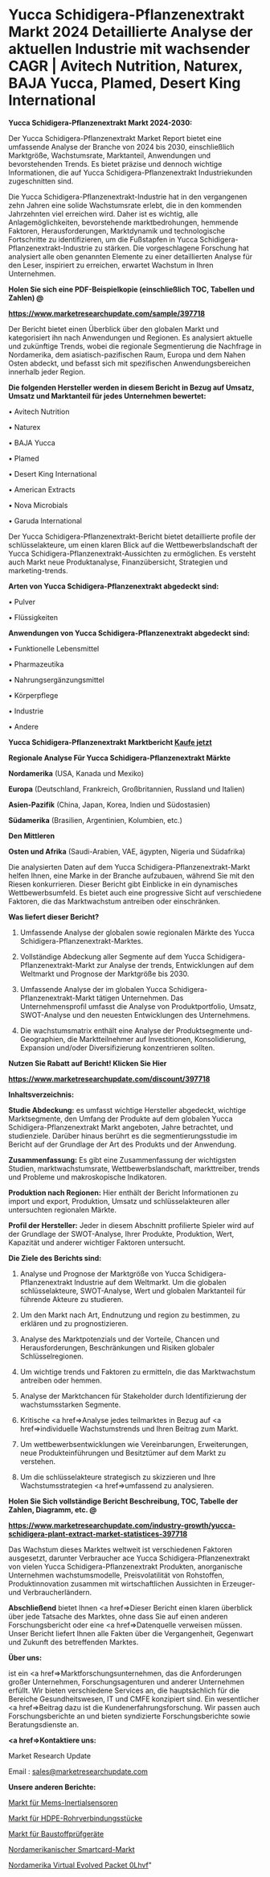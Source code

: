 # Yucca Schidigera-Pflanzenextrakt Markt 2024 Detaillierte Analyse der aktuellen Industrie mit wachsender CAGR | Avitech Nutrition, Naturex, BAJA Yucca, Plamed, Desert King International

<strong>Yucca Schidigera-Pflanzenextrakt Markt 2024-2030:</strong>

Der Yucca Schidigera-Pflanzenextrakt Market Report bietet eine umfassende Analyse der Branche von 2024 bis 2030, einschließlich Marktgröße, Wachstumsrate, Marktanteil, Anwendungen und bevorstehenden Trends. Es bietet präzise und dennoch wichtige Informationen, die auf Yucca Schidigera-Pflanzenextrakt Industriekunden zugeschnitten sind.

Die Yucca Schidigera-Pflanzenextrakt-Industrie hat in den vergangenen zehn Jahren eine solide Wachstumsrate erlebt, die in den kommenden Jahrzehnten viel erreichen wird. Daher ist es wichtig, alle Anlagemöglichkeiten, bevorstehende marktbedrohungen, hemmende Faktoren, Herausforderungen, Marktdynamik und technologische Fortschritte zu identifizieren, um die Fußstapfen in Yucca Schidigera-Pflanzenextrakt-Industrie zu stärken. Die vorgeschlagene Forschung hat analysiert alle oben genannten Elemente zu einer detaillierten Analyse für den Leser, inspiriert zu erreichen, erwartet Wachstum in Ihren Unternehmen.



<strong>Holen Sie sich eine PDF-Beispielkopie (einschließlich TOC, Tabellen und Zahlen) @
</strong>

<strong><a href=https://www.marketresearchupdate.com/sample/397718>

<strong>https://www.marketresearchupdate.com/sample/397718</u></font></a></strong></strong>

Der Bericht bietet einen Überblick über den globalen Markt und kategorisiert ihn nach Anwendungen und Regionen. Es analysiert aktuelle und zukünftige Trends, wobei die regionale Segmentierung die Nachfrage in Nordamerika, dem asiatisch-pazifischen Raum, Europa und dem Nahen Osten abdeckt, und befasst sich mit spezifischen Anwendungsbereichen innerhalb jeder Region.



<strong>Die folgenden Hersteller werden in diesem Bericht in Bezug auf Umsatz, Umsatz und Marktanteil für jedes Unternehmen bewertet:</strong>

• Avitech Nutrition

• Naturex

• BAJA Yucca

• Plamed

• Desert King International

• American Extracts

• Nova Microbials

• Garuda International

Der Yucca Schidigera-Pflanzenextrakt-Bericht bietet detaillierte profile der schlüsselakteure, um einen klaren Blick auf die Wettbewerbslandschaft der Yucca Schidigera-Pflanzenextrakt-Aussichten zu ermöglichen. Es versteht auch Markt neue Produktanalyse, Finanzübersicht, Strategien und marketing-trends.



<strong>Arten von Yucca Schidigera-Pflanzenextrakt abgedeckt sind:</strong>

• Pulver

• Flüssigkeiten



<strong>Anwendungen von Yucca Schidigera-Pflanzenextrakt abgedeckt sind:</strong>

• Funktionelle Lebensmittel

• Pharmazeutika

• Nahrungsergänzungsmittel

• Körperpflege

• Industrie

• Andere



<strong>Yucca Schidigera-Pflanzenextrakt Marktbericht <a href=https://www.marketresearchupdate.com/buynow/397718>Kaufe jetzt</a></strong>



<strong>Regionale Analyse Für Yucca Schidigera-Pflanzenextrakt Märkte</strong>



<strong>Nordamerika</strong> (USA, Kanada und Mexiko)



<strong>Europa</strong> (Deutschland, Frankreich, Großbritannien, Russland und Italien)



<strong>Asien-Pazifik</strong> (China, Japan, Korea, Indien und Südostasien)



<strong>Südamerika</strong> (Brasilien, Argentinien, Kolumbien, etc.)



<strong>Den Mittleren</strong> 

<strong>Osten und Afrika</strong> (Saudi-Arabien, VAE, ägypten, Nigeria und Südafrika)

Die analysierten Daten auf dem Yucca Schidigera-Pflanzenextrakt-Markt helfen Ihnen, eine Marke in der Branche aufzubauen, während Sie mit den Riesen konkurrieren. Dieser Bericht gibt Einblicke in ein dynamisches Wettbewerbsumfeld. Es bietet auch eine progressive Sicht auf verschiedene Faktoren, die das Marktwachstum antreiben oder einschränken.



<strong>Was liefert dieser Bericht?</strong>

1. Umfassende Analyse der globalen sowie regionalen Märkte des Yucca Schidigera-Pflanzenextrakt-Marktes.

2. Vollständige Abdeckung aller Segmente auf dem Yucca Schidigera-Pflanzenextrakt-Markt zur Analyse der trends, Entwicklungen auf dem Weltmarkt und Prognose der Marktgröße bis 2030.

3. Umfassende Analyse der im globalen Yucca Schidigera-Pflanzenextrakt-Markt tätigen Unternehmen. Das Unternehmensprofil umfasst die Analyse von Produktportfolio, Umsatz, SWOT-Analyse und den neuesten Entwicklungen des Unternehmens.

4. Die wachstumsmatrix enthält eine Analyse der Produktsegmente und-Geographien, die Marktteilnehmer auf Investitionen, Konsolidierung, Expansion und/oder Diversifizierung konzentrieren sollten.



<strong>Nutzen Sie Rabatt auf Bericht! Klicken Sie Hier
</strong>

<strong><a href=https://www.marketresearchupdate.com/discount/397718>https://www.marketresearchupdate.com/discount/397718</b></u></font></strong></a>



<strong>Inhaltsverzeichnis:</strong>



<strong>Studie Abdeckung:</strong> es umfasst wichtige Hersteller abgedeckt, wichtige Marktsegmente, den Umfang der Produkte auf dem globalen Yucca Schidigera-Pflanzenextrakt Markt angeboten, Jahre betrachtet, und studienziele. Darüber hinaus berührt es die segmentierungsstudie im Bericht auf der Grundlage der Art des Produkts und der Anwendung.



<strong>Zusammenfassung:</strong> Es gibt eine Zusammenfassung der wichtigsten Studien, marktwachstumsrate, Wettbewerbslandschaft, markttreiber, trends und Probleme und makroskopische Indikatoren.



<strong>Produktion nach Regionen:</strong> Hier enthält der Bericht Informationen zu import und export, Produktion, Umsatz und schlüsselakteuren aller untersuchten regionalen Märkte.



<strong>Profil der Hersteller:</strong> Jeder in diesem Abschnitt profilierte Spieler wird auf der Grundlage der SWOT-Analyse, Ihrer Produkte, Produktion, Wert, Kapazität und anderer wichtiger Faktoren untersucht.



<strong>Die Ziele des Berichts sind:</strong>

1) Analyse und Prognose der Marktgröße von Yucca Schidigera-Pflanzenextrakt Industrie auf dem Weltmarkt.
Um die globalen schlüsselakteure, SWOT-Analyse, Wert und globalen Marktanteil für führende Akteure zu studieren.

2) Um den Markt nach Art, Endnutzung und region zu bestimmen, zu erklären und zu prognostizieren.

3) Analyse des Marktpotenzials und der Vorteile, Chancen und Herausforderungen, Beschränkungen und Risiken globaler Schlüsselregionen.

4) Um wichtige trends und Faktoren zu ermitteln, die das Marktwachstum antreiben oder hemmen.

5) Analyse der Marktchancen für Stakeholder durch Identifizierung der wachstumsstarken Segmente.

6) Kritische <a href=>Analyse</a> jedes teilmarktes in Bezug auf <a href=>individuelle</a> Wachstumstrends und Ihren Beitrag zum Markt.

7) Um wettbewerbsentwicklungen wie Vereinbarungen, Erweiterungen, neue Produkteinführungen und Besitztümer auf dem Markt zu verstehen.

8) Um die schlüsselakteure strategisch zu skizzieren und Ihre Wachstumsstrategien <a href=>umfassend</a> zu analysieren.



<strong>Holen Sie Sich vollständige Bericht Beschreibung, TOC, Tabelle der Zahlen, Diagramm, etc. @ </strong>

<strong><a href=https://www.marketresearchupdate.com/industry-growth/yucca-schidigera-plant-extract-market-statistices-397718>https://www.marketresearchupdate.com/industry-growth/yucca-schidigera-plant-extract-market-statistices-397718</a></font></strong>

Das Wachstum dieses Marktes weltweit ist verschiedenen Faktoren ausgesetzt, darunter Verbraucher ace Yucca Schidigera-Pflanzenextrakt von vielen Yucca Schidigera-Pflanzenextrakt Produkten, anorganische Unternehmen wachstumsmodelle, Preisvolatilität von Rohstoffen, Produktinnovation zusammen mit wirtschaftlichen Aussichten in Erzeuger-und Verbraucherländern.



<strong>Abschließend</strong> bietet Ihnen <a href=>Dieser</a> Bericht einen klaren überblick über jede Tatsache des Marktes, ohne dass Sie auf einen anderen Forschungsbericht oder eine <a href=>Datenquelle</a> verweisen müssen. Unser Bericht liefert Ihnen alle Fakten über die Vergangenheit, Gegenwart und Zukunft des betreffenden Marktes.



<strong>Über uns:</strong>

 ist ein <a href=>Marktfors</a>chungsunternehmen, das die Anforderungen großer Unternehmen, Forschungsagenturen und anderer Unternehmen erfüllt. Wir bieten verschiedene Services an, die hauptsächlich für die Bereiche Gesundheitswesen, IT und CMFE konzipiert sind. Ein wesentlicher <a href=>Beitrag</a> dazu ist die Kundenerfahrungsforschung. Wir passen auch Forschungsberichte an und bieten syndizierte Forschungsberichte sowie Beratungsdienste an.



<strong><a href=>Kontaktiere uns:</a></strong>

Market Research Update

Email : sales@marketresearchupdate.com



<strong>Unsere anderen Berichte:</strong>

<a href=https://www.linkedin.com/pulse/mems-inertial-sensors-market-expects-see-significant>Markt für Mems-Inertialsensoren</a>

<a href=https://www.linkedin.com/pulse/hdpe-pipe-fittings-market-report-2023-top-company>Markt für HDPE-Rohrverbindungsstücke</a>

<a href=https://www.linkedin.com/pulse/construction-materials-testing-equipment-market-2f>Markt für Baustoffprüfgeräte</a>

<a href=https://www.linkedin.com/pulse/north-america-smart-card-market-advancing-growth>Nordamerikanischer Smartcard-Markt</a>

<a href=https://www.linkedin.com/pulse/north-america-virtual-evolved-packet-0lhvf/>Nordamerika Virtual Evolved Packet 0Lhvf</a>"

